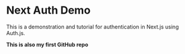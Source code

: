 # Next Auth Demo

This is a demonstration and tutorial for authentication in Next.js using Auth.js.

**This is also my first GitHub repo**
